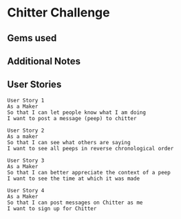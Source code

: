Chitter Challenge
=================


Gems used
---------


Additional Notes
----------------


User Stories
------------
```
User Story 1
As a Maker
So that I can let people know what I am doing  
I want to post a message (peep) to chitter

User Story 2
As a maker
So that I can see what others are saying  
I want to see all peeps in reverse chronological order

User Story 3
As a Maker
So that I can better appreciate the context of a peep
I want to see the time at which it was made

User Story 4
As a Maker
So that I can post messages on Chitter as me
I want to sign up for Chitter
```
